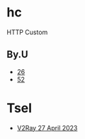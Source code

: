 # hc
HTTP Custom

## By.U
* [26](./byu/26.hc)
* [52](./byu/52.hc)


# Tsel
* [V2Ray 27 April 2023](./tsel/v2ray.hc)
